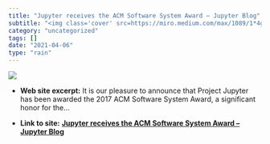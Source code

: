 ```yaml
---
title: "Jupyter receives the ACM Software System Award – Jupyter Blog"
subtitle: "<img class='cover' src=https://miro.medium.com/max/1089/1*4gB92wu3PVYsKabkNCkgjg.png>"
category: "uncategorized"
tags: []
date: "2021-04-06"
type: "rain"
---
```

<img class="cover" src=https://miro.medium.com/max/1089/1*4gB92wu3PVYsKabkNCkgjg.png>



* **Web site excerpt:** It is our pleasure to announce that Project Jupyter has been awarded the 2017 ACM Software System Award, a significant honor for the…

* **Link to site:** **[Jupyter receives the ACM Software System Award – Jupyter Blog](https://blog.jupyter.org/jupyter-receives-the-acm-software-system-award-d433b0dfe3a2)**